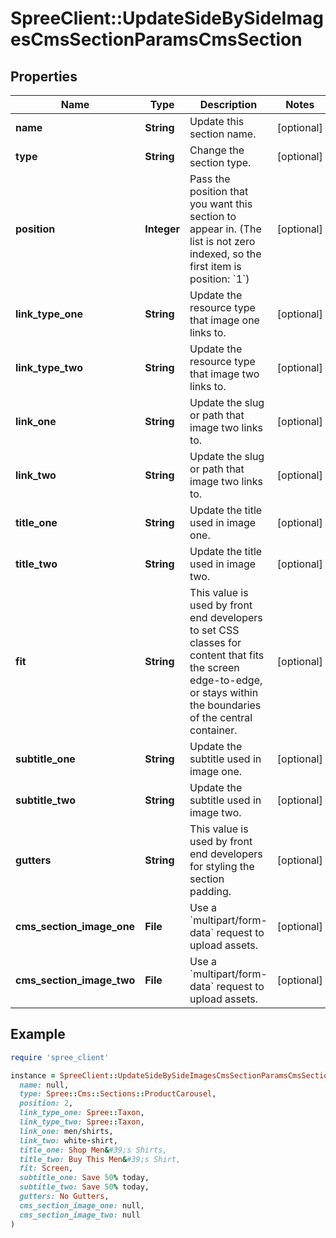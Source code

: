 # SpreeClient::UpdateSideBySideImagesCmsSectionParamsCmsSection

## Properties

| Name | Type | Description | Notes |
| ---- | ---- | ----------- | ----- |
| **name** | **String** | Update this section name. | [optional] |
| **type** | **String** | Change the section type. | [optional] |
| **position** | **Integer** | Pass the position that you want this section to appear in. (The list is not zero indexed, so the first item is position: &#x60;1&#x60;) | [optional] |
| **link_type_one** | **String** | Update the resource type that image one links to. | [optional] |
| **link_type_two** | **String** | Update the resource type that image two links to. | [optional] |
| **link_one** | **String** | Update the slug or path that image two links to. | [optional] |
| **link_two** | **String** | Update the slug or path that image two links to. | [optional] |
| **title_one** | **String** | Update the title used in image one. | [optional] |
| **title_two** | **String** | Update the title used in image two. | [optional] |
| **fit** | **String** | This value is used by front end developers to set CSS classes for content that fits the screen edge-to-edge, or stays within the boundaries of the central container. | [optional] |
| **subtitle_one** | **String** | Update the subtitle used in image one. | [optional] |
| **subtitle_two** | **String** | Update the subtitle used in image two. | [optional] |
| **gutters** | **String** | This value is used by front end developers for styling the section padding. | [optional] |
| **cms_section_image_one** | **File** | Use a &#x60;multipart/form-data&#x60; request to upload assets. | [optional] |
| **cms_section_image_two** | **File** | Use a &#x60;multipart/form-data&#x60; request to upload assets. | [optional] |

## Example

```ruby
require 'spree_client'

instance = SpreeClient::UpdateSideBySideImagesCmsSectionParamsCmsSection.new(
  name: null,
  type: Spree::Cms::Sections::ProductCarousel,
  position: 2,
  link_type_one: Spree::Taxon,
  link_type_two: Spree::Taxon,
  link_one: men/shirts,
  link_two: white-shirt,
  title_one: Shop Men&#39;s Shirts,
  title_two: Buy This Men&#39;s Shirt,
  fit: Screen,
  subtitle_one: Save 50% today,
  subtitle_two: Save 50% today,
  gutters: No Gutters,
  cms_section_image_one: null,
  cms_section_image_two: null
)
```

